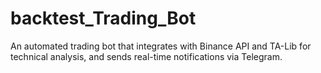 # backtest_Trading_Bot
An automated trading bot that integrates with Binance API and TA-Lib for technical analysis, and sends real-time notifications via Telegram.
